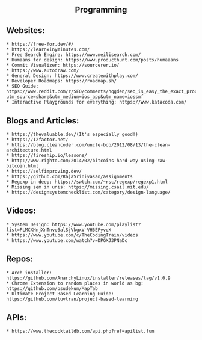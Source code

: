 <h2 align="center">Programming</h2>

## Websites:
	* https://free-for.dev/#/
	* https://learnxinyminutes.com/
	* Free Search Engine: https://www.meilisearch.com/
	* Humaans for design: https://www.producthunt.com/posts/humaaans
	* Commit Visualizer: https://sourcerer.io/
	* https://www.autodraw.com/
	* General Design: https://www.createwithplay.com/
	* Developer Roadmaps: https://roadmap.sh/
	* SEO Guide: https://www.reddit.com/r/SEO/comments/hqgden/seo_is_easy_the_exact_process_we_use_to_scale_our/?utm_source=share&utm_medium=ios_app&utm_name=iossmf
	* Interactive Playgrounds for everything: https://www.katacoda.com/

## Blogs and Articles:
	* https://thevaluable.dev/(It's especially good!)
	* https://12factor.net/
	* https://blog.cleancoder.com/uncle-bob/2012/08/13/the-clean-architecture.html
	* https://fireship.io/lessons/
	* http://www.righto.com/2014/02/bitcoins-hard-way-using-raw-bitcoin.html
	* https://selfimproving.dev/
	* https://github.com/RajaSrinivasan/assignments
	* Regexp in deep: https://swtch.com/~rsc/regexp/regexp1.html
	* Missing sem in unis: https://missing.csail.mit.edu/
	* https://designsystemchecklist.com/category/design-language/

## Videos:
	* System Design: https://www.youtube.com/playlist?list=PLMCXHnjXnTnvo6alSjVkgxV-VH6EPyvoX
	* https://www.youtube.com/c/TheCodingTrain/videos
	* https://www.youtube.com/watch?v=DPGXJ3PNaDc

## Repos:
	* Arch installer: https://github.com/AnarchyLinux/installer/releases/tag/v1.0.9
	* Chrome Extension to random places in world as bg: https://github.com/bsudekum/MapTab
	* Ultimate Project Based Learning Guide: https://github.com/tuvtran/project-based-learning

## APIs:
	* https://www.thecocktaildb.com/api.php?ref=apilist.fun


